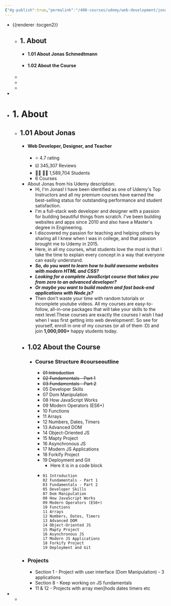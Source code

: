 ```yaml
---
{"dg-publish":true,"permalink":"/400-courses/udemy/web-development/jonas-schmedtmann/the-complete-java-script-course-2023-from-zero-to-hero/"}
---
```


- {{renderer :tocgen2}}
	- ## 1. About
		- #### 1.01 About Jonas Schmedtmann
		- #### 1.02 About the Course
	-
	-
	-
-
- # 1. About
	- ## 1.01 About Jonas
		- #### Web Developer, Designer, and Teacher
			- ⭐ 4.7 rating
			- ☑️ 345,307 Reviews
			- 👨‍🎓 👩‍🎓 1,589,704 Students
			- 6 Courses
		- About Jonas from his Udemy description:
			- Hi, I'm Jonas! I have been identified as one of Udemy's Top Instructors and all my premium courses have earned the best-selling status for outstanding performance and student satisfaction.
			- I'm a full-stack web developer and designer with a passion for building beautiful things from scratch. I've been building websites and apps since 2010 and also have a Master's degree in Engineering.
			- I discovered my passion for teaching and helping others by sharing all I knew when I was in college, and that passion brought me to Udemy in 2015.
			- Here, in all my courses, what students love the most is that I take the time to explain every concept in a way that everyone can easily understand.
			- **_So, do you want to learn how to build awesome websites with modern HTML and CSS?_**
			- **_Looking for a complete JavaScript course that takes you from zero to an advanced developer?_**
			- **_Or maybe you want to build modern and fast back-end applications with Node.js?_**
			- Then don't waste your time with random tutorials or incomplete youtube videos. All my courses are easy-to-follow, all-in-one packages that will take your skills to the next level.These courses are exactly the courses I wish I had when I was first getting into web development!. So see for yourself, enroll in one of my courses (or all of them :D) and join **1,000,000+** happy students today.
		- ## 1.02 About the Course
			- ### Course Structure #courseoutline
				- ~~01 Introduction~~
				- ~~02 Fundamentals - Part 1~~
				- ~~03 Fundamentals - Part 2~~
				- 05 Developer Skills
				- 07 Dom Manipulation
				- 08 How JavaScript Works
				- 09 Modern Operators (ES6+)
				- 10 Functions
				- 11 Arrays
				- 12 Numbers, Dates, Timers
				- 13 Advanced DOM
				- 14 Object-Oriented JS
				- 15 Mapty Project
				- 16 Asynchronous JS
				- 17 Modern JS Applications
				- 18 Forkify Project
				- 19 Deployment and Git
					- Here it is in a code block
				- ```
				  01 Introduction
				  02 Fundamentals - Part 1
				  03 Fundamentals - Part 2 
				  05 Developer Skills
				  07 Dom Manipulation
				  08 How JavaScript Works
				  09 Modern Operators (ES6+)
				  10 Functions
				  11 Arrays 
				  12 Numbers, Dates, Timers
				  13 Advanced DOM
				  14 Object-Oriented JS
				  15 Mapty Project
				  16 Asynchronous JS
				  17 Modern JS Applications
				  18 Forkify Project
				  19 Deployment and Git
				  ```
		- ### Projects
			- Section 1 - Project with user interface (Dom Manipulation) - 3 applications
			- Section 8 - Keep working on JS fundamentals
			- 11 & 12 - Projects with array men]hods dates timers etc
-
	-